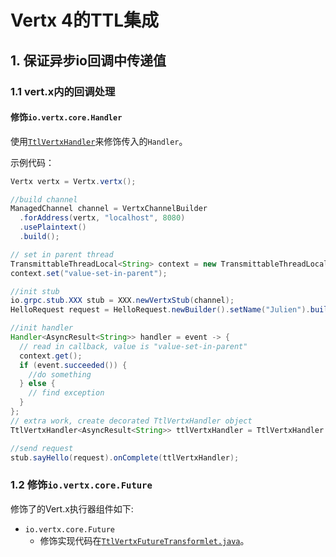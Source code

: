 # Vertx 4的TTL集成

## 1. 保证异步io回调中传递值

### 1.1 vert.x内的回调处理

#### 修饰`io.vertx.core.Handler`

使用[`TtlVertxHandler`](src/main/java/com/alibaba/ttl/integration/grpc/TtlVertxHandler.java)来修饰传入的`Handler`。

示例代码：

```java
Vertx vertx = Vertx.vertx();

//build channel
ManagedChannel channel = VertxChannelBuilder
  .forAddress(vertx, "localhost", 8080)
  .usePlaintext()
  .build();

// set in parent thread
TransmittableThreadLocal<String> context = new TransmittableThreadLocal<>();
context.set("value-set-in-parent");

//init stub
io.grpc.stub.XXX stub = XXX.newVertxStub(channel);
HelloRequest request = HelloRequest.newBuilder().setName("Julien").build();

//init handler
Handler<AsyncResult<String>> handler = event -> {
  // read in callback, value is "value-set-in-parent"
  context.get();
  if (event.succeeded()) {
    //do something
  } else {
    // find exception
  }
};
// extra work, create decorated TtlVertxHandler object
TtlVertxHandler<AsyncResult<String>> ttlVertxHandler = TtlVertxHandler.get(handler);

//send request
stub.sayHello(request).onComplete(ttlVertxHandler);
```

### 1.2 修饰`io.vertx.core.Future`

修饰了的Vert.x执行器组件如下:
- `io.vertx.core.Future`
    - 修饰实现代码在[`TtlVertxFutureTransformlet.java`](src/main/java/com/alibaba/ttl/threadpool/agent/internal/transformlet/impl/TtlVertxFutureTransformlet.java)。
    
